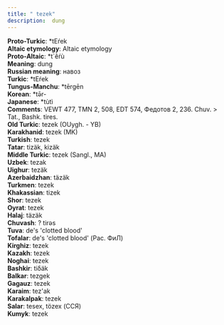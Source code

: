 ```yaml
---
title: " tezek"
description:  dung
---
```


<strong>Proto-Turkic</strong>:  *tEŕek<br>
<strong>Altaic etymology</strong>:  Altaic etymology<br>
<strong> Proto-Altaic</strong>:  *t`ḕŕù<br>
<strong>Meaning</strong>:  dung<br>
<strong>Russian meaning</strong>:  навоз<br>
<strong>Turkic</strong>:  *tEŕek<br>
<strong>Tungus-Manchu</strong>:  *tērgēn<br>
<strong>Korean</strong>:  *tǝ̄r-<br>
<strong>Japanese</strong>:  *tùtì<br>
<strong>Comments</strong>:  VEWT 477, TMN 2, 508, EDT 574, Федотов 2, 236. Chuv. > Tat., Bashk. tires.<br>
<strong>Old Turkic</strong>:  tezek (OUygh. - YB)<br>
<strong>Karakhanid</strong>:  tezek (MK)<br>
<strong>Turkish</strong>:  tezek<br>
<strong>Tatar</strong>:  tizäk, kizäk<br>
<strong>Middle Turkic</strong>:  tezek (Sangl., MA)<br>
<strong>Uzbek</strong>:  tezak<br>
<strong>Uighur</strong>:  tezäk<br>
<strong>Azerbaidzhan</strong>:  täzäk<br>
<strong>Turkmen</strong>:  tezek<br>
<strong>Khakassian</strong>:  tizek<br>
<strong>Shor</strong>:  tezek<br>
<strong>Oyrat</strong>:  tezek<br>
<strong>Halaj</strong>:  täzäk<br>
<strong>Chuvash</strong>:  ? tirǝs<br>
<strong>Tuva</strong>:  de's 'clotted blood'<br>
<strong>Tofalar</strong>:  de's 'clotted blood' (Рас. ФиЛ)<br>
<strong>Kirghiz</strong>:  tezek<br>
<strong>Kazakh</strong>:  tezek<br>
<strong>Noghai</strong>:  tezek<br>
<strong>Bashkir</strong>:  tiδäk<br>
<strong>Balkar</strong>:  tezgek<br>
<strong>Gagauz</strong>:  tezek<br>
<strong>Karaim</strong>:  tez'ak<br>
<strong>Karakalpak</strong>:  tezek<br>
<strong>Salar</strong>:  tesex, tözex (ССЯ)<br>
<strong>Kumyk</strong>:  tezek<br>



